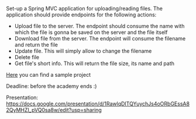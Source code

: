 Set-up a Spring MVC application for uploading/reading files.
The application should provide endpoints for the following actions:
  * Upload file to the server. The endpoint should consume the name with which the file is gonna be saved on the server and the file itself
  * Download file from the server. The endpoint will consume the filename and return the file
  * Update file. This will simply allow to change the filename
  * Delete file
  * Get file's short info. This will return the file size, its name and path

[Here](https://github.com/A1lexen/rest-sample) you can find a sample project

Deadline: before the academy ends :) 

Presentation: https://docs.google.com/presentation/d/1RawlqDITQYuychJs4oORbGEssA82QyMHZI_pVQ0sa8w/edit?usp=sharing
